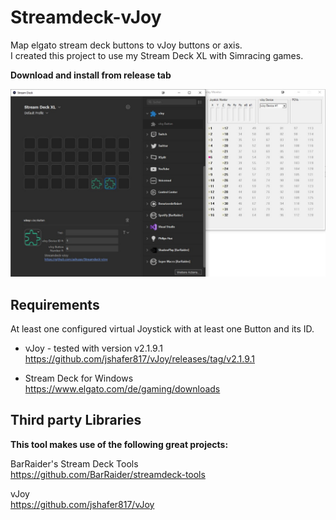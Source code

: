 # Streamdeck-vJoy
Map elgato stream deck buttons to vJoy buttons or axis.  
I created this project to use my Stream Deck XL with Simracing games.

**Download and install from release tab**  

![In action](Streamdeck-vJoy/doc/img/img1.jpg?raw=true|width=200)

## Requirements

At least one configured virtual Joystick with at least one Button and its ID.

- vJoy - tested with version v2.1.9.1  
https://github.com/jshafer817/vJoy/releases/tag/v2.1.9.1

- Stream Deck for Windows  
https://www.elgato.com/de/gaming/downloads


## Third party Libraries
**This tool makes use of the following great projects:**

BarRaider's Stream Deck Tools  
https://github.com/BarRaider/streamdeck-tools

vJoy  
https://github.com/jshafer817/vJoy
